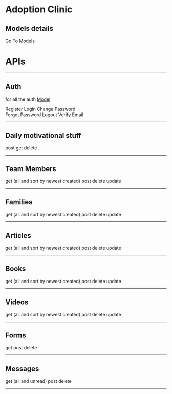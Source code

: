# Adoption Clinic

## Models details
Go To [Models](https://github.com/sarfarazansari/adoption/blob/master/models)

# APIs
---

## Auth
for all the auth [Model](https://github.com/sarfarazansari/adoption/blob/master/models/auth.interface.ts)

Register 
Login 
Change Password  
Forgot Password
Logout
Verify Email

---------------

## Daily motivational stuff

post
get
delete

------------

## Team Members

get  (all and sort by newest created)
post
delete
update

------------

## Families

get  (all and sort by newest created)
post
delete
update

-------------

## Articles

get  (all and sort by newest created)
post
delete
update

-------------

## Books

get  (all and sort by newest created)
post
delete
update

-------------

## Videos

get  (all and sort by newest created)
post
delete
update

-------------

## Forms

get
post
delete

-------------

## Messages

get  (all and unread)
post
delete

-------------
